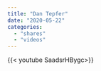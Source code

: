 ```yaml
---
title: "Dan Tepfer"
date: "2020-05-22"
categories:
  - "shares"
  - "videos"
---
```


<div style="width: 70vw;">{{< youtube SaadsrHBygc>}}</div>
